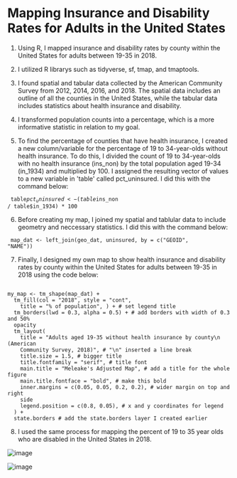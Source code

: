 # Mapping Insurance and Disability Rates for Adults in the United States
1. Using R, I mapped insurance and disability rates by county within the United States for adults between 19-35 in 2018.

2. I utilized R librarys such as tidyverse, sf, tmap, and tmaptools. 

3. I found spatial and tabular data collected by the American Community Survey from 2012, 2014, 2016, and 2018. The spatial data includes an outline of all the counties in the United States, while the tabular data includes statistics about health insurance and disability.

4. I transformed population counts into a percentage, which is a more informative statistic in relation to my goal. 

5. To find the percentage of counties that have health insurance, I created a new column/variable for the percentage of 19 to 34-year-olds without health insurance. To do this, I divided the count of 19 to 34-year-olds with no health insurance (ins_non) by the total population aged 19-34 (in_1934) and multiplied by 100. I assigned the resulting vector of values to a new variable in 'table' called pct_uninsured.
I did this with the command below: 

<code> table$pct_uninsured <- (table$ins_non / table$in_1934) * 100 </code> 
  
6. Before creating my map, I joined my spatial and tablular data to include geometry and neccessary statistics. 
I did this with the command below:
  
<code> map_dat <- left_join(geo_dat, uninsured, by = c("GEOID", "NAME")) </code> 
  
7. Finally, I designed my own map to show health insurance and disability rates by county within the United States for adults between 19-35 in 2018 using the code below:
  
<code> 
my_map <- tm_shape(map_dat) +
  tm_fill(col = "2018", style = "cont",
    title = "% of population", ) + # set legend title
  tm_borders(lwd = 0.3, alpha = 0.5) + # add borders with width of 0.3 and 50%
  opacity
  tm_layout(
    title = "Adults aged 19-35 without health insurance by county\n (American
    Community Survey, 2018)", # "\n" inserted a line break
    title.size = 1.5, # bigger title
    title.fontfamily = "serif", # title font
    main.title = "Meleake's Adjusted Map", # add a title for the whole figure
    main.title.fontface = "bold", # make this bold
    inner.margins = c(0.05, 0.05, 0.2, 0.2), # wider margin on top and right
    side
    legend.position = c(0.8, 0.05), # x and y coordinates for legend
  ) +
  state.borders # add the state.borders layer I created earlier 
</code> 


8. I used the same process for mapping the percent of 19 to 35 year olds who are disabled in the United States in 2018. 
  
![image](https://user-images.githubusercontent.com/77419851/209524890-9ae6d118-4b7b-4c5e-81b5-3d6e27fd45df.png) 
  
![image](https://user-images.githubusercontent.com/77419851/209524906-b8648e10-3860-4cf8-b143-303370e139d7.png)
